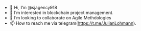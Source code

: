 - 👋 Hi, I’m @sjagency918
- 👀 I’m interested in blockchain project management.
- 💞️ I’m looking to collaborate on Agile Methdologies
- 📫 How to reach me via telegram(https://t.me/JulianLohmann).
<!---
sjagency918/sjagency918 is a ✨ special ✨ repository because its `README.md` (this file) appears on your GitHub profile.
You can click the Preview link to take a look at your changes.
--->
